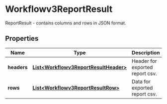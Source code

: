

# Workflowv3ReportResult

ReportResult - contains columns and rows in JSON format.

## Properties

| Name | Type | Description | Notes |
|------------ | ------------- | ------------- | -------------|
|**headers** | [**List&lt;Workflowv3ReportResultHeader&gt;**](Workflowv3ReportResultHeader.md) | Header for exported report csv. |  [optional] |
|**rows** | [**List&lt;Workflowv3ReportResultRow&gt;**](Workflowv3ReportResultRow.md) | Data for exported report csv. |  [optional] |



